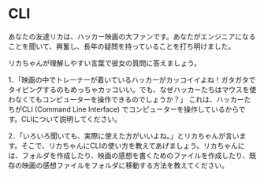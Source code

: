 # CLI
<!--こちらのファイルで答えてください。-->
あなたの友達リカは、ハッカー映画の大ファンです。あなたがエンジニアになることを聞いて、興奮し、長年の疑問を持っていることを打ち明けました。   

リカちゃんが理解しやすい言葉で彼女の質問に答えましょう。  

1．「映画の中でトレーナーが着いているハッカーがカッコイイよね！ガタガタでタイピングするのもめっちゃカッコいい。でも、なぜハッカーたちはマウスを使わなくてもコンピューターを操作できるのでしょうか？」
これは、ハッカーたちがCLI (Command Line Interface) でコンピューターを操作しているからです。CLIについて説明してください。

2．「いろいろ聞いても、実際に使えた方がいいよね。」とリカちゃんが言います。そこで、リカちゃんにCLIの使い方を教えてあげましょう。リカちゃんには、フォルダを作成したり、映画の感想を書くためのファイルを作成したり、既存の映画の感想ファイルをフォルダに移動する方法を教えてください。
